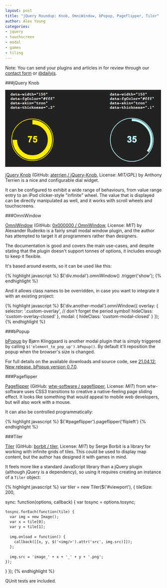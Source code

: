```yaml
---
layout: post
title: "jQuery Roundup: Knob, OmniWindow, bPopup, Pageflipper, Tiler"
author: Alex Young
categories: 
- jquery
- touchscreen
- modal
- games
- tiling
---
```


<div class="intro">
Note: You can send your plugins and articles in for review through our <a href="/contact.html">contact form</a> or <a href="http://twitter.com/dailyjs">@dailyjs</a>.
</div>

###jQuery Knob

![jQuery Knobs](/images/posts/jquery-knob.png)

[jQuery Knob](http://anthonyterrien.com/knob/) (GitHub: [aterrien / jQuery-Knob](https://github.com/aterrien/jQuery-Knob), License: _MIT/GPL_) by Anthony Terrien is a nice and configurable dial widget.

It can be configured to exhibit a wide range of behaviours, from value range entry to an iPod clicker-style "infinite" wheel.  The value that is displayed can be directly manipulated as well, and it works with scroll wheels and touchscreens.

###OmniWindow

[OmniWindow](http://0x000000.github.com/OmniWindow/) (GitHub: [0x000000 / OmniWindow](https://github.com/0x000000/OmniWindow), License: _MIT_) by Alexander Rudenko is a fairly small modal window plugin, and the author has attempted to target it at programmers rather than designers.

The documentation is good and covers the main use-cases, and despite stating that the plugin doesn't support tonnes of options, it includes enough to keep it flexible.

It's based around events, so it can be used like this:

{% highlight javascript %}
$('div.modal').omniWindow()
  .trigger('show');
{% endhighlight %}

And it allows class names to be overridden, in case you want to integrate it with an existing project:

{% highlight javascript %}
$('div.another-modal').omniWindow({
  overlay: {
    selector: '.custom-overlay', // don't forget the period symbol! 
    hideClass: 'custom-overlay-closed'
  },
  modal: {
    hideClass: 'custom-modal-closed'
  }
});
{% endhighlight %}

###bPopup

[bPopup](http://dinbror.dk/bpopup/) by Bjørn Klinggaard is another modal plugin that is simply triggered by calling `$('element_to_pop_up').bPopup()`.  By default it'll reposition the popup when the browser's size is changed.

For full details on the available downloads and source code, see [21.04.12: New release, bPopup version 0.7.0](http://dinbror.dk/blog/bPopup/).

###Pageflipper

[Pageflipper](http://wtw-software.github.com/pageflipper/) (GitHub: [wtw-software / pageflipper](https://github.com/wtw-software/pageflipper/), License: _MIT_) from wtw-software uses CSS3 transitions to creative a native-feeling page sliding effect.  It looks like something that would appeal to mobile web developers, but will also work with a mouse.

It can also be controlled programmatically:

{% highlight javascript %}
$('#pageflipper').pageflipper('flipleft')
{% endhighlight %}

###Tiler

[Tiler](http://borbit.github.com/tiler/) (GitHub: [borbit / tiler](https://github.com/borbit/tiler/), License: _MIT_) by Serge Borbit is a library for working with infinite grids of tiles.  This could be used to display map content, but the author has designed it with games in mind.

It feels more like a standard JavaScript library than a jQuery plugin (although jQuery is a dependency), so using it requires creating an instance of a `Tiler` object:

{% highlight javascript %}
var tiler = new Tiler($('#viewport'), {
  tileSize: 200,

  sync: function(options, callback) {
    var tosync = options.tosync;

    tosync.forEach(function(tile) {
      var img = new Image();
      var x = tile[0];
      var y = tile[1];

      img.onload = function() {
        callback([[x, y, $('<img/>').attr('src', img.src)]]);
      };

      img.src = 'image_' + x + '_' + y + '.png';
    });
  }
});
{% endhighlight %}

QUnit tests are included.
